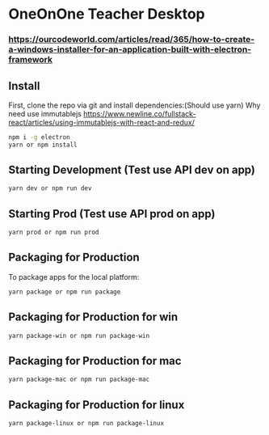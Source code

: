 # OneOnOne Teacher Desktop
### https://ourcodeworld.com/articles/read/365/how-to-create-a-windows-installer-for-an-application-built-with-electron-framework
## Install

First, clone the repo via git and install dependencies:(Should use yarn)
Why need use immutablejs
https://www.newline.co/fullstack-react/articles/using-immutablejs-with-react-and-redux/
```bash
npm i -g electron
yarn or npm install 
```

## Starting Development (Test use API dev on app)


```bash
yarn dev or npm run dev
```

## Starting Prod (Test use API prod on app)


```bash
yarn prod or npm run prod
```

## Packaging for Production

To package apps for the local platform:

```bash
yarn package or npm run package
```

## Packaging for Production for win

```bash
yarn package-win or npm run package-win
```

## Packaging for Production for mac

```bash
yarn package-mac or npm run package-mac
```

## Packaging for Production for linux

```bash
yarn package-linux or npm run package-linux
```